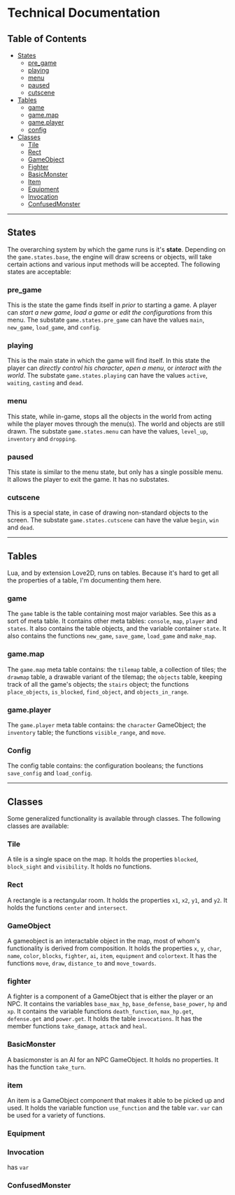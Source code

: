 Technical Documentation
======

Table of Contents
------
* [States](#states)
  * [pre_game](#pre-game)
  * [playing](#playing)
  * [menu](#menu)
  * [paused](#paused)
  * [cutscene](#cutscene)
* [Tables](#tables)
    * [game](#game)
    * [game.map](#gamemap)
    * [game.player](#gameplayer)
    * [config](#config)
* [Classes](#classes)
    * [Tile](#tile)
    * [Rect](#rect)
    * [GameObject](#gameobject)
    * [Fighter](#fighter)
    * [BasicMonster](#basicmonster)
    * [Item](#item)
    * [Equipment](#equipment)
    * [Invocation](#invocation)
    * [ConfusedMonster](#confusedmonster)

---

## States
The overarching system by which the game runs is it's **state**. Depending on the `game.states.base`, the engine will draw screens or objects, will take certain actions and various input methods will be accepted. The following states are acceptable:

### pre_game
This is the state the game finds itself in *prior* to starting a game. A player can *start a new game*, *load a game* or *edit the configurations* from this menu. The substate `game.states.pre_game` can have the values `main`, `new_game`, `load_game`, and `config`.

### playing
This is the main state in which the game will find itself. In this state the player can *directly control his character*, *open a menu*, or *interact with the world*. The substate `game.states.playing` can have the values `active`, `waiting`, `casting` and `dead`.

### menu
This state, while in-game, stops all the objects in the world from acting while the player moves through the menu(s). The world and objects are still drawn. The substate `game.states.menu` can have the values, `level_up`, `inventory` and `dropping`.

### paused
This state is similar to the menu state, but only has a single possible menu. It allows the player to exit the game. It has no substates.

### cutscene
This is a special state, in case of drawing non-standard objects to the screen. The substate `game.states.cutscene` can have the value `begin`, `win` and `dead`.

---

## Tables
Lua, and by extension Love2D, runs on tables. Because it's hard to get all the properties of a table, I'm documenting them here.

### game
The `game` table is the table containing most major variables. See this as a sort of meta table. It contains other meta tables: `console`, `map`, `player` and `states`. It also contains the table objects, and the variable container `state`. It also contains the functions `new_game`, `save_game`, `load_game` and `make_map`.

### game.map
The `game.map` meta table contains: the `tilemap` table, a collection of tiles; the `drawmap` table, a drawable variant of the tilemap; the `objects` table, keeping track of all the game's objects; the `stairs` object; the functions `place_objects`, `is_blocked`, `find_object`, and `objects_in_range`.

### game.player
The `game.player` meta table contains: the `character` GameObject; the `inventory` table; the functions `visible_range`, and `move`.

### Config
The config table contains: the configuration booleans; the functions `save_config` and `load_config`.

---

## Classes
Some generalized functionality is available through classes. The following classes are available:

### Tile
A tile is a single space on the map. It holds the properties `blocked`, `block_sight` and `visibility`. It holds no functions.

### Rect
A rectangle is a rectangular room. It holds the properties `x1`, `x2`, `y1`, and `y2`. It holds the functions `center` and `intersect`.

### GameObject
A gameobject is an interactable object in the map, most of whom's functionality is derived from composition. It holds the properties `x`, `y`, `char`, `name`, `color`, `blocks`, `fighter`, `ai`, `item`, `equipment` and `colortext`. It has the functions `move`, `draw`, `distance_to` and `move_towards`.

### fighter
A fighter is a component of a GameObject that is either the player or an NPC. It contains the variables `base_max_hp`, `base_defense`, `base_power`, `hp` and `xp`. It contains the variable functions `death_function`, `max_hp.get`, `defense.get` and `power.get`. It holds the table `invocations`. It has the member functions `take_damage`, `attack` and `heal`.

### BasicMonster
A basicmonster is an AI for an NPC GameObject. It holds no properties. It has the function `take_turn`.

### item
An item is a GameObject component that makes it able to be picked up and used. It holds the variable function `use_function` and the table `var`. `var` can be used for a variety of functions. 

### Equipment


### Invocation
has `var`

### ConfusedMonster


